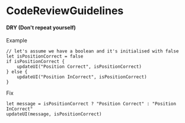 # CodeReviewGuidelines

#### DRY (Don't repeat yourself)

Example
```
// let's assume we have a boolean and it's initialised with false
let isPositionCorrect = false
if isPositionCorrect {
    updateUI("Position Correct", isPositionCorrect)
} else {
    updateUI("Position InCorrect", isPositionCorrect)
}
```

Fix
```
let message = isPositionCorrect ? "Position Correct" : "Position InCorrect"
updateUI(message, isPositionCorrect)
```
